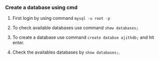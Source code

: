 ### Create a database using cmd

1. First login by using command
   `mysql -u root -p`

2. To check available databases use command `show databases;`
3. To create a database use command `create databse ajithdb;` and hit enter.
4. Check the availables databases by `show databases;`.
